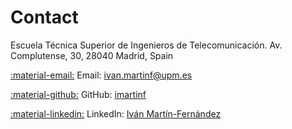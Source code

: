 # Contact

Escuela Técnica Superior de Ingenieros de Telecomunicación. Av. Complutense, 30, 28040 Madrid, Spain

[:material-email:](mailto:ivan.martinf@upm.es) Email: [ivan.martinf@upm.es](mailto:ivan.martinf@upm.es)

[:material-github:](https://github.com/your-username) GitHub: [imartinf](https://github.com/imartinf)

[:material-linkedin:](https://www.linkedin.com/in/your-username) LinkedIn: [Iván Martín-Fernández](https://www.linkedin.com/in/your-username)
